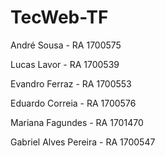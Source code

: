 # TecWeb-TF
André Sousa - RA 1700575

Lucas Lavor - RA 1700539

Evandro Ferraz - RA 1700553

Eduardo Correia - RA 1700576

Mariana Fagundes - RA 1701470

Gabriel Alves Pereira - RA 1700547
